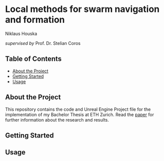 # Local methods for swarm navigation and formation
Niklaus Houska

*supervised by* Prof. Dr. Stelian Coros 

## Table of Contents
* [About the Project](#about-the-project)
* [Getting Started](#getting-started)
* [Usage](#usage)

## About the Project
This repository contains the code and Unreal Engine Project file for the implementation of my Bachelor Thesis at ETH Zurich. Read the [paper](https://github.com/houskan/swarm/blob/main/paper.pdf) for further information about the research and results.

## Getting Started

## Usage
